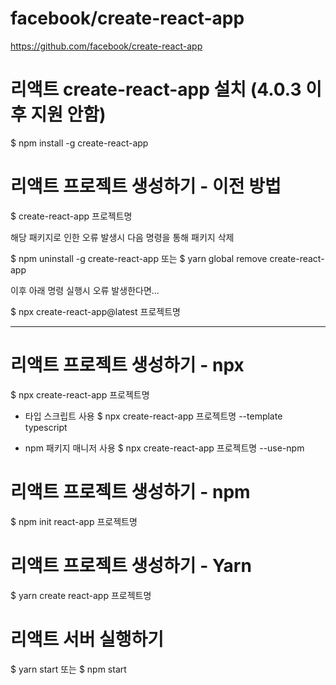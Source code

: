 # facebook/create-react-app
https://github.com/facebook/create-react-app


# 리액트 create-react-app 설치 (4.0.3 이후 지원 안함)
$ npm install -g create-react-app

# 리액트 프로젝트 생성하기 - 이전 방법
$ create-react-app 프로젝트명

해당 패키지로 인한 오류 발생시 다음 명령을 통해 패키지 삭제

$ npm uninstall -g create-react-app  또는
$ yarn global remove create-react-app

이후 아래 명령 실행시 오류 발생한다면...

$ npx create-react-app@latest 프로젝트명

---------------------------------------------------------------

# 리액트 프로젝트 생성하기 - npx
$ npx create-react-app 프로젝트명

- 타입 스크립트 사용
$ npx create-react-app 프로젝트명 --template typescript

- npm 패키지 매니저 사용
$ npx create-react-app 프로젝트명 --use-npm


# 리액트 프로젝트 생성하기 - npm
$ npm init react-app 프로젝트명

# 리액트 프로젝트 생성하기 - Yarn
$ yarn create react-app 프로젝트명


# 리액트 서버 실행하기
$ yarn start  또는  $ npm start
